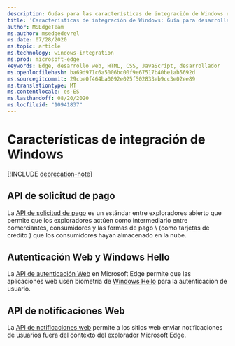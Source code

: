 ```yaml
---
description: Guías para las características de integración de Windows en Microsoft Edge.
title: 'Características de integración de Windows: Guía para desarrolladores'
author: MSEdgeTeam
ms.author: msedgedevrel
ms.date: 07/28/2020
ms.topic: article
ms.technology: windows-integration
ms.prod: microsoft-edge
keywords: Edge, desarrollo web, HTML, CSS, JavaScript, desarrollador
ms.openlocfilehash: ba69d971c6a5006bc00f9e67517b40be1ab5692d
ms.sourcegitcommit: 29cbe0f464ba0092e025f502833eb9cc3e02ee89
ms.translationtype: MT
ms.contentlocale: es-ES
ms.lasthandoff: 08/20/2020
ms.locfileid: "10941837"
---
```

# Características de integración de Windows  

[!INCLUDE [deprecation-note](../includes/legacy-edge-note.md)]  

## API de solicitud de pago  

La [API de solicitud de pago](./windows-integration/payment-request-api.md) es un estándar entre exploradores abierto que permite que los exploradores actúen como intermediario entre comerciantes, consumidores y las formas de pago \ (como tarjetas de crédito \) que los consumidores hayan almacenado en la nube.  

## Autenticación Web y Windows Hello  

La [API de autenticación Web](./windows-integration/web-authentication.md) en Microsoft Edge permite que las aplicaciones web usen biometría de [Windows Hello](https://www.microsoft.com/windows/comprehensive-security) para la autenticación de usuario.  

## API de notificaciones Web  

La [API de notificaciones web](./windows-integration/web-notifications-api.md) permite a los sitios web enviar notificaciones de usuarios fuera del contexto del explorador Microsoft Edge.  
